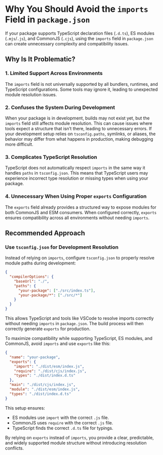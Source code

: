 # Why You Should Avoid the `imports` Field in `package.json`

If your package supports TypeScript declaration files (`.d.ts`), ES modules (`.mjs`/`.js`), and CommonJS (`.cjs`), using the `imports` field in `package.json` can create unnecessary complexity and compatibility issues.

## Why Is It Problematic?

### 1. **Limited Support Across Environments**
The `imports` field is not universally supported by all bundlers, runtimes, and TypeScript configurations. Some tools may ignore it, leading to unexpected module resolution issues.

### 2. **Confuses the System During Development**
When your package is in development, builds may not exist yet, but the `imports` field still affects module resolution. This can cause issues where tools expect a structure that isn’t there, leading to unnecessary errors. If your development setup relies on `tsconfig.paths`, symlinks, or aliases, the behavior may differ from what happens in production, making debugging more difficult.

### 3. **Complicates TypeScript Resolution**
TypeScript does not automatically respect `imports` in the same way it handles `paths` in `tsconfig.json`. This means that TypeScript users may experience incorrect type resolution or missing types when using your package.

### 4. **Unnecessary When Using Proper `exports` Configuration**
The `exports` field already provides a structured way to expose modules for both CommonJS and ESM consumers. When configured correctly, `exports` ensures compatibility across all environments without needing `imports`.

## Recommended Approach

### Use `tsconfig.json` for Development Resolution

Instead of relying on `imports`, configure `tsconfig.json` to properly resolve module paths during development:

```json
{
  "compilerOptions": {
    "baseUrl": "./",
    "paths": {
      "your-package": ["./src/index.ts"],
      "your-package/*": ["./src/*"]
    }
  }
}
```

This allows TypeScript and tools like VSCode to resolve imports correctly without needing `imports` in `package.json`. The build process will then correctly generate `exports` for production.

To maximize compatibility while supporting TypeScript, ES modules, and CommonJS, avoid `imports` and use `exports` like this:

```json
{
  "name": "your-package",
  "exports": {
    "import": "./dist/esm/index.js",
    "require": "./dist/cjs/index.js",
    "types": "./dist/index.d.ts"
  },
  "main": "./dist/cjs/index.js",
  "module": "./dist/esm/index.js",
  "types": "./dist/index.d.ts"
}
```

This setup ensures:
- ES modules use `import` with the correct `.js` file.
- CommonJS uses `require` with the correct `.js` file.
- TypeScript finds the correct `.d.ts` file for typings.

By relying on `exports` instead of `imports`, you provide a clear, predictable, and widely supported module structure without introducing resolution conflicts.
